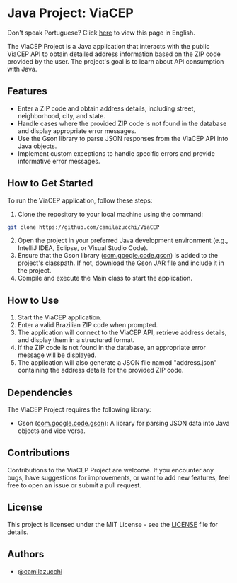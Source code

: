 # Java Project: ViaCEP
Don't speak Portuguese? Click <a href="https://github.com/camilazucchi/ViaCEP/blob/main/README.md">here</a> to view this page in English.

The ViaCEP Project is a Java application that interacts with the public ViaCEP API to obtain detailed address information based on the ZIP code provided by the user. The project's goal is to learn about API consumption with Java.

## Features
- Enter a ZIP code and obtain address details, including street, neighborhood, city, and state. 
- Handle cases where the provided ZIP code is not found in the database and display appropriate error messages. 
- Use the Gson library to parse JSON responses from the ViaCEP API into Java objects. 
- Implement custom exceptions to handle specific errors and provide informative error messages.

## How to Get Started
To run the ViaCEP application, follow these steps:
1. Clone the repository to your local machine using the command:
```bash
git clone https://github.com/camilazucchi/ViaCEP
```
2. Open the project in your preferred Java development environment (e.g., IntelliJ IDEA, Eclipse, or Visual Studio Code).
3. Ensure that the Gson library (<a href="https://mvnrepository.com/artifact/com.google.code.gson/gson">com.google.code.gson</a>) is added to the project's classpath. If not, download the Gson JAR file and include it in the project.
4. Compile and execute the Main class to start the application.

## How to Use
1. Start the ViaCEP application. 
2. Enter a valid Brazilian ZIP code when prompted. 
3. The application will connect to the ViaCEP API, retrieve address details, and display them in a structured format. 
4. If the ZIP code is not found in the database, an appropriate error message will be displayed. 
5. The application will also generate a JSON file named "address.json" containing the address details for the provided ZIP code.

## Dependencies
The ViaCEP Project requires the following library:
- Gson (<a href="https://mvnrepository.com/artifact/com.google.code.gson/gson">com.google.code.gson</a>): A library for parsing JSON data into Java objects and vice versa.

## Contributions
Contributions to the ViaCEP Project are welcome. If you encounter any bugs, have suggestions for improvements, or want to add new features, feel free to open an issue or submit a pull request.

## License
This project is licensed under the MIT License - see the <a href="https://github.com/camilazucchi/ViaCEP/blob/main/LICENSE">LICENSE</a> file for details.

## Authors
- [@camilazucchi](https://github.com/camilazucchi)